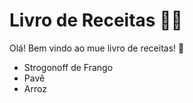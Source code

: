 # Livro de Receitas :man_cook:



Olá! Bem vindo ao mue livro de receitas! :wave:

- Strogonoff de Frango
- Pavê
- Arroz

